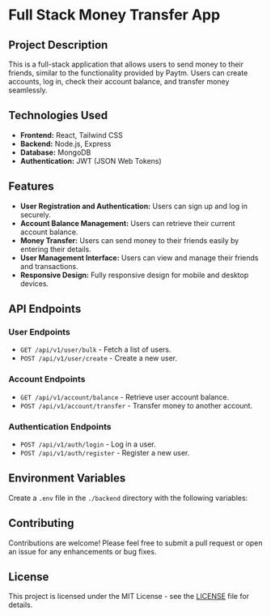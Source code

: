 # Full Stack Money Transfer App

## Project Description

This is a full-stack application that allows users to send money to their friends, similar to the functionality provided by Paytm. Users can create accounts, log in, check their account balance, and transfer money seamlessly.

## Technologies Used

- **Frontend:** React, Tailwind CSS
- **Backend:** Node.js, Express
- **Database:** MongoDB
- **Authentication:** JWT (JSON Web Tokens)

## Features

- **User Registration and Authentication:** Users can sign up and log in securely.
- **Account Balance Management:** Users can retrieve their current account balance.
- **Money Transfer:** Users can send money to their friends easily by entering their details.
- **User Management Interface:** Users can view and manage their friends and transactions.
- **Responsive Design:** Fully responsive design for mobile and desktop devices.

## API Endpoints

### User Endpoints

- `GET /api/v1/user/bulk` - Fetch a list of users.
- `POST /api/v1/user/create` - Create a new user.

### Account Endpoints

- `GET /api/v1/account/balance` - Retrieve user account balance.
- `POST /api/v1/account/transfer` - Transfer money to another account.

### Authentication Endpoints

- `POST /api/v1/auth/login` - Log in a user.
- `POST /api/v1/auth/register` - Register a new user.

## Environment Variables

Create a `.env` file in the `./backend` directory with the following variables:


## Contributing

Contributions are welcome! Please feel free to submit a pull request or open an issue for any enhancements or bug fixes.

## License

This project is licensed under the MIT License - see the [LICENSE](LICENSE) file for details.
